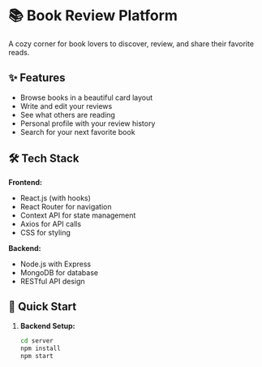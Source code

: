 # 📚 Book Review Platform

A cozy corner for book lovers to discover, review, and share their favorite reads.

## ✨ Features

- Browse books in a beautiful card layout
- Write and edit your reviews
- See what others are reading
- Personal profile with your review history
- Search for your next favorite book

## 🛠️ Tech Stack

**Frontend:**
- React.js (with hooks)
- React Router for navigation
- Context API for state management
- Axios for API calls
- CSS for styling

**Backend:**
- Node.js with Express
- MongoDB for database
- RESTful API design

## 🚀 Quick Start

1. **Backend Setup:**
   ```bash
   cd server
   npm install
   npm start
